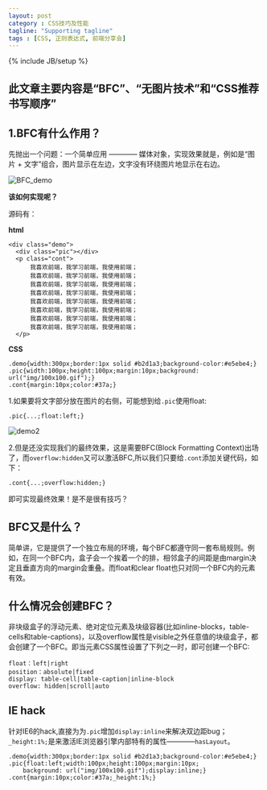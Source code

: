 ```yaml
---
layout: post
category : CSS技巧及性能
tagline: "Supporting tagline"
tags : [CSS, 正则表达式, 前端分享会]
---
```


{% include JB/setup %}

## 此文章主要内容是“BFC”、“无图片技术”和“CSS推荐书写顺序” ##

## 1.BFC有什么作用？ ##

先抛出一个问题：一个简单应用 ———— 媒体对象，实现效果就是，例如是“图片 + 文字”组合，图片显示在左边，文字没有环绕图片地显示在右边。

![BFC_demo](http://pigerla.com/assets/images/20130827/BFCdemo.jpg)

**该如何实现呢？**

<!--break-->

源码有：

**html**

    <div class="demo">
      <div class="pic"></div>
      <p class="cont">
          我喜欢前端，我学习前端，我使用前端；
          我喜欢前端，我学习前端，我使用前端；
          我喜欢前端，我学习前端，我使用前端；
          我喜欢前端，我学习前端，我使用前端；
          我喜欢前端，我学习前端，我使用前端；
          我喜欢前端，我学习前端，我使用前端；
          我喜欢前端，我学习前端，我使用前端；
          我喜欢前端，我学习前端，我使用前端；
      </p>
  </div>

**CSS**
    
    .demo{width:300px;border:1px solid #b2d1a3;background-color:#e5ebe4;}
    .pic{width:100px;height:100px;margin:10px;background: url("img/100x100.gif");}
    .cont{margin:10px;color:#37a;}

1.如果要将文字部分放在图片的右侧，可能想到给`.pic`使用float:
    
    .pic{...;float:left;}
 
![demo2](http://pigerla.com/assets/images/20130827/demo2.jpg)

2.但是还没实现我们的最终效果，这是需要BFC(Block Formatting Context)出场了，而`overflow:hidden`又可以激活BFC,所以我们只要给`.cont`添加关键代码，如下：

    .cont{...;overflow:hidden;}

即可实现最终效果！是不是很有技巧？

## BFC又是什么？ ##

简单讲，它是提供了一个独立布局的环境，每个BFC都遵守同一套布局规则。例如，在同一个BFC内，盒子会一个挨着一个的排，相邻盒子的间距是由margin决定且垂直方向的margin会重叠。而float和clear float也只对同一个BFC内的元素有效。

## 什么情况会创建BFC？ ##

非块级盒子的浮动元素、绝对定位元素及块级容器(比如inline-blocks，table-cells和table-captions)，以及overflow属性是visible之外任意值的块级盒子，都会创建了一个BFC。即当元素CSS属性设置了下列之一时，即可创建一个BFC:

    float：left|right
	position：absolute|fixed
	display: table-cell|table-caption|inline-block
	overflow: hidden|scroll|auto

## IE hack ##

针对IE6的hack,直接为为`.pic`增加`display:inline`来解决双边距bug；`_height:1%;`是来激活IE浏览器引擎内部特有的属性————`hasLayout`。

    .demo{width:300px;border:1px solid #b2d1a3;background-color:#e5ebe4;}
    .pic{float:left;width:100px;height:100px;margin:10px;
		background: url("img/100x100.gif");display:inline;}
    .cont{margin:10px;color:#37a;_height:1%;}
